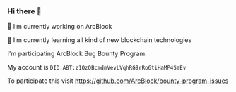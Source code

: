 ### Hi there 👋

🔭 I’m currently working on ArcBlock

🌱 I’m currently learning all kind of new blockchain technologies

I'm participating ArcBlock Bug Bounty Program.

My account is `DID:ABT:z1QzQBcmdmVevLVqhRG9rRo6tiHaMP4SaEv`

To participate this visit https://github.com/ArcBlock/bounty-program-issues
<!--
**Jeanchen27/jeanchen27** is a ✨ _special_ ✨ repository because its `README.md` (this file) appears on your GitHub profile.

Here are some ideas to get you started:

- 🔭 I’m currently working on ...
- 🌱 I’m currently learning ...
- 👯 I’m looking to collaborate on ...
- 🤔 I’m looking for help with ...
- 💬 Ask me about ...
- 📫 How to reach me: ...
- 😄 Pronouns: ...
- ⚡ Fun fact: ...
-->
